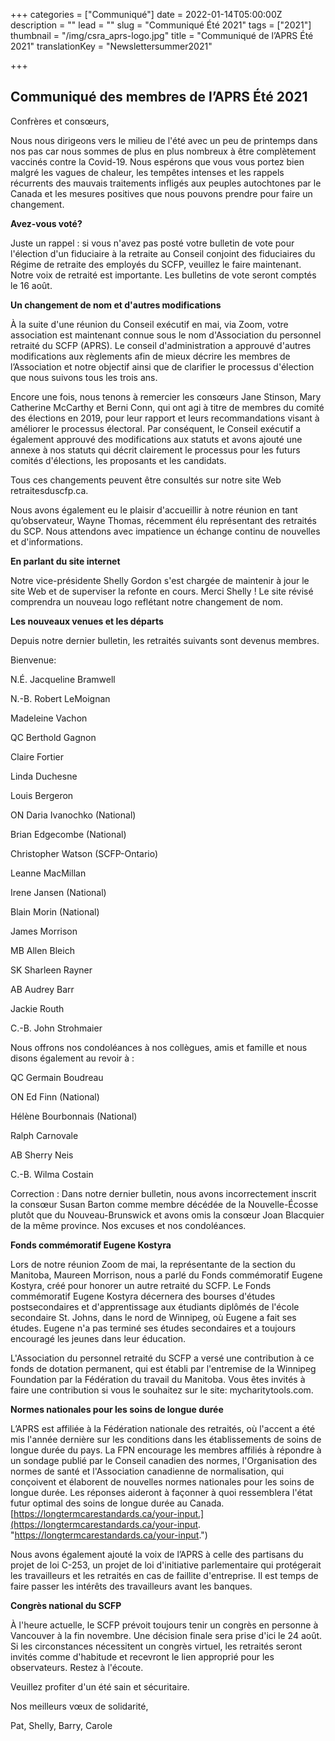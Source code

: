 +++
categories = ["Communiqué"]
date = 2022-01-14T05:00:00Z
description = ""
lead = ""
slug = "Communiqué Été 2021"
tags = ["2021"]
thumbnail = "/img/csra_aprs-logo.jpg"
title = "Communiqué de l’APRS Été 2021"
translationKey = "Newslettersummer2021"

+++
## Communiqué des membres de l’APRS Été 2021

Confrères et consœurs,

Nous nous dirigeons vers le milieu de l'été avec un peu de printemps dans nos pas car nous sommes de plus en plus nombreux à être complètement vaccinés contre la Covid-19. Nous espérons que vous vous portez bien malgré les vagues de chaleur, les tempêtes intenses et les rappels récurrents des mauvais traitements infligés aux peuples autochtones par le Canada et les mesures positives que nous pouvons prendre pour faire un changement.

**Avez-vous voté?**

Juste un rappel : si vous n'avez pas posté votre bulletin de vote pour l'élection d'un fiduciaire à la retraite au Conseil conjoint des fiduciaires du Régime de retraite des employés du SCFP, veuillez le faire maintenant. Notre voix de retraité est importante. Les bulletins de vote seront comptés le 16 août.

**Un changement de nom et d'autres modifications**

À la suite d'une réunion du Conseil exécutif en mai, via Zoom, votre association est maintenant connue sous le nom d'Association du personnel retraité du SCFP (APRS). Le conseil d'administration a approuvé d'autres modifications aux règlements afin de mieux décrire les membres de l’Association et notre objectif ainsi que de clarifier le processus d'élection que nous suivons tous les trois ans.

Encore une fois, nous tenons à remercier les consœurs Jane Stinson, Mary Catherine McCarthy et Berni Conn, qui ont agi à titre de membres du comité des élections en 2019, pour leur rapport et leurs recommandations visant à améliorer le processus électoral. Par conséquent, le Conseil exécutif a également approuvé des modifications aux statuts et avons ajouté une annexe à nos statuts qui décrit clairement le processus pour les futurs comités d'élections, les proposants et les candidats.

Tous ces changements peuvent être consultés sur notre site Web retraitesduscfp.ca.

Nous avons également eu le plaisir d'accueillir à notre réunion en tant qu’observateur, Wayne Thomas, récemment élu représentant des retraités du SCP. Nous attendons avec impatience un échange continu de nouvelles et d'informations.

**En parlant du site internet**

Notre vice-présidente Shelly Gordon s'est chargée de maintenir à jour le site Web et de superviser la refonte en cours. Merci Shelly ! Le site révisé comprendra un nouveau logo reflétant notre changement de nom.

**Les nouveaux venues et les départs**

Depuis notre dernier bulletin, les retraités suivants sont devenus membres.

Bienvenue:

N.É. Jacqueline Bramwell

N.-B. Robert LeMoignan

Madeleine Vachon

QC Berthold Gagnon

Claire Fortier

Linda Duchesne

Louis Bergeron

ON Daria Ivanochko (National)

Brian Edgecombe (National)

Christopher Watson (SCFP-Ontario)

Leanne MacMillan

Irene Jansen (National)

Blain Morin (National)

James Morrison

MB Allen Bleich

SK Sharleen Rayner

AB Audrey Barr

Jackie Routh

C.-B. John Strohmaier

Nous offrons nos condoléances à nos collègues, amis et famille et nous disons également au revoir à :

QC Germain Boudreau

ON Ed Finn (National)

Hélène Bourbonnais (National)

Ralph Carnovale

AB Sherry Neis

C.-B. Wilma Costain

Correction : Dans notre dernier bulletin, nous avons incorrectement inscrit la consœur Susan Barton comme membre décédée de la Nouvelle-Écosse plutôt que du Nouveau-Brunswick et avons omis la consœur Joan Blacquier de la même province. Nos excuses et nos condoléances.

**Fonds commémoratif Eugene Kostyra**

Lors de notre réunion Zoom de mai, la représentante de la section du Manitoba, Maureen Morrison, nous a parlé du Fonds commémoratif Eugene Kostyra, créé pour honorer un autre retraité du SCFP. Le Fonds commémoratif Eugene Kostyra décernera des bourses d'études postsecondaires et d'apprentissage aux étudiants diplômés de l'école secondaire St. Johns, dans le nord de Winnipeg, où Eugene a fait ses études. Eugene n'a pas terminé ses études secondaires et a toujours encouragé les jeunes dans leur éducation.

L'Association du personnel retraité du SCFP a versé une contribution à ce fonds de dotation permanent, qui est établi par l'entremise de la Winnipeg Foundation par la Fédération du travail du Manitoba. Vous êtes invités à faire une contribution si vous le souhaitez sur le site: mycharitytools.com.

**Normes nationales pour les soins de longue durée**

L’APRS est affiliée à la Fédération nationale des retraités, où l'accent a été mis l'année dernière sur les conditions dans les établissements de soins de longue durée du pays. La FPN encourage les membres affiliés à répondre à un sondage publié par le Conseil canadien des normes, l'Organisation des normes de santé et l'Association canadienne de normalisation, qui conçoivent et élaborent de nouvelles normes nationales pour les soins de longue durée. Les réponses aideront à façonner à quoi ressemblera l'état futur optimal des soins de longue durée au Canada. [https://longtermcarestandards.ca/your-input.](https://longtermcarestandards.ca/your-input. "https://longtermcarestandards.ca/your-input.")

Nous avons également ajouté la voix de l’APRS à celle des partisans du projet de loi C-253, un projet de loi d'initiative parlementaire qui protégerait les travailleurs et les retraités en cas de faillite d'entreprise. Il est temps de faire passer les intérêts des travailleurs avant les banques.

**Congrès national du SCFP**

À l'heure actuelle, le SCFP prévoit toujours tenir un congrès en personne à Vancouver à la fin novembre. Une décision finale sera prise d'ici le 24 août. Si les circonstances nécessitent un congrès virtuel, les retraités seront invités comme d'habitude et recevront le lien approprié pour les observateurs. Restez à l'écoute.

Veuillez profiter d'un été sain et sécuritaire.

Nos meilleurs vœux de solidarité,

Pat, Shelly, Barry, Carole
